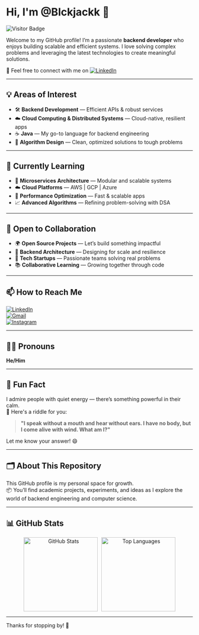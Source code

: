 # Hi, I'm @Blckjackk 👋  
![Visitor Badge](https://komarev.com/ghpvc/?username=Blckjackk&style=flat-square&color=blue)

Welcome to my GitHub profile! I’m a passionate **backend developer** who enjoys building scalable and efficient systems. I love solving complex problems and leveraging the latest technologies to create meaningful solutions.  

📌 Feel free to connect with me on [![LinkedIn](https://img.shields.io/badge/-izzuddn--azzm-blue?style=flat-square&logo=linkedin)](https://www.linkedin.com/in/izzuddn-azzm)

---

## 💡 Areas of Interest  
- 🛠️ **Backend Development** — Efficient APIs & robust services  
- ☁️ **Cloud Computing & Distributed Systems** — Cloud-native, resilient apps  
- ☕ **Java** — My go-to language for backend engineering  
- 🧠 **Algorithm Design** — Clean, optimized solutions to tough problems  

---

## 📘 Currently Learning  
- 🧩 **Microservices Architecture** — Modular and scalable systems  
- ☁️ **Cloud Platforms** — AWS | GCP | Azure  
- 🚀 **Performance Optimization** — Fast & scalable apps  
- 📈 **Advanced Algorithms** — Refining problem-solving with DSA  

---

## 🤝 Open to Collaboration  
- 🌍 **Open Source Projects** — Let’s build something impactful  
- 🧱 **Backend Architecture** — Designing for scale and resilience  
- 🚀 **Tech Startups** — Passionate teams solving real problems  
- 📚 **Collaborative Learning** — Growing together through code  

---

## 📫 How to Reach Me  
[![LinkedIn](https://img.shields.io/badge/LinkedIn-izzuddn--azzm-blue?style=flat-square&logo=linkedin)](https://www.linkedin.com/in/izzuddn-azzm)  
[![Gmail](https://img.shields.io/badge/Email-diegomortar@gmail.com-red?style=flat-square&logo=gmail&logoColor=white)](mailto:diegomortar@gmail.com)  
[![Instagram](https://img.shields.io/badge/Instagram-izzuddn.azzm-ff69b4?style=flat-square&logo=instagram)](https://www.instagram.com/izzuddn.azzm)

---

## 🙋‍♂️ Pronouns  
**He/Him**

---

## 🎉 Fun Fact  
I admire people with quiet energy — there’s something powerful in their calm.  
🧩 Here's a riddle for you:

> **"I speak without a mouth and hear without ears. I have no body, but I come alive with wind. What am I?"**

Let me know your answer! 😄

---

## 🗂️ About This Repository  
This GitHub profile is my personal space for growth.  
📦 You’ll find academic projects, experiments, and ideas as I explore the world of backend engineering and computer science.

---

## 📊 GitHub Stats  

<div align="center" style="display: flex; flex-direction: row; justify-content: center; gap: 10px;">

  <img src="https://github-readme-stats.vercel.app/api?username=Blckjackk&show_icons=true&theme=graywhite&card_width=400&hide_border=true" height="200" alt="GitHub Stats">

  <img src="https://github-readme-stats.vercel.app/api/top-langs/?username=Blckjackk&theme=graywhite&layout=compact&card_width=370&langs_count=8&hide=jupyter%20notebook&hide_border=true" height="200" alt="Top Languages">

</div>

---

Thanks for stopping by! 👋
